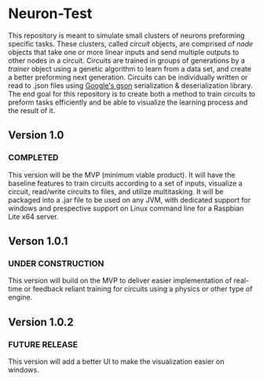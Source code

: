 # Neuron-Test
This repository is meant to simulate small clusters of neurons preforming specific tasks.
These clusters, called *circuit* objects, are comprised of *node* objects that take one or more linear inputs and send multiple outputs to other nodes in a circuit.
Circuits are trained in groups of generations by a *trainer* object using a genetic algorithm to learn from a data set, and create a better preforming next generation.
Circuits can be individually written or read to .json files using [Google's gson](https://github.com/google/gson) serialization & deserialization library.
The end goal for this repository is to create both a method to train circuits to preform tasks efficiently and be able to visualize the learning process and the result of it.

## Version 1.0
### COMPLETED
This version will be the MVP (minimum viable product).
It will have the baseline features to train circuits according to a set of inputs, visualize a circuit, read/write circuits to files, and utilize multitasking.
It will be packaged into a .jar file to be used on any JVM, with dedicated support for windows and prespective support on Linux command line for a Raspbian Lite x64 server.

## Verson 1.0.1
### UNDER CONSTRUCTION
This version will build on the MVP to deliver easier implementation of real-time or feedback reliant training for circuits using a physics or other type of engine.

## Version 1.0.2
### FUTURE RELEASE
This version will add a better UI to make the visualization easier on windows.
